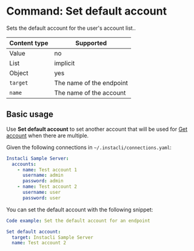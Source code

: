 # Command: Set default account

Sets the default account for the user's account list..

| Content type | Supported                |
|--------------|--------------------------|
| Value        | no                       |
| List         | implicit                 |
| Object       | yes                      |
| `target`     | The name of the endpoint |
| `name`       | The name of the account  |

## Basic usage

Use **Set default account** to set another account that will be used for [Get account](Get%20account.md) when there are
multiple.

Given the following connections in `~/.instacli/connections.yaml`:

```yaml file:connections.yaml
Instacli Sample Server:
  accounts:
    - name: Test account 1
      username: admin
      password: admin
    - name: Test account 2
      username: user
      password: user
```

You can set the default account with the following snippet:

```yaml instacli
Code example: Set the default account for an endpoint

Set default account:
  target: Instacli Sample Server
  name: Test account 2
```